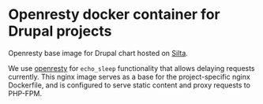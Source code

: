 # Openresty docker container for Drupal projects

Openresty base image for Drupal chart hosted on [Silta](https://github.com/wunderio/silta). 

We use [openresty](https://github.com/openresty/openresty/) for `echo_sleep` functionality that allows delaying requests currently. This nginx image serves as a base for the project-specific nginx Dockerfile, and is configured to serve static content and proxy requests to PHP-FPM.